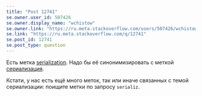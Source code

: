 ```yaml
---
title: "Post 12741"
se.owner.user_id: 507426
se.owner.display_name: "wchistow"
se.owner.link: "https://ru.meta.stackoverflow.com/users/507426/wchistow"
se.link: "https://ru.meta.stackoverflow.com/q/12741"
se.post_id: 12741
se.post_type: question
---
```

<p>Есть метка <a href="https://ru.stackoverflow.com/questions/tagged/serialization" class="post-tag" title="показать вопросы с меткой [serialization]" aria-label="показать вопросы с меткой [serialization]" rel="tag" aria-labelledby="tag-serialization-tooltip-container">serialization</a>. Надо бы её синонимизировать с меткой <a href="https://ru.stackoverflow.com/questions/tagged/%d1%81%d0%b5%d1%80%d0%b8%d0%b0%d0%bb%d0%b8%d0%b7%d0%b0%d1%86%d0%b8%d1%8f" class="post-tag" title="показать вопросы с меткой [сериализация]" aria-label="показать вопросы с меткой [сериализация]" rel="tag" aria-labelledby="tag-сериализация-tooltip-container">сериализация</a>.</p>
<p>Кстати, у нас есть ещё много меток, так или иначе связанных с темой сериализации: поищите метки по запросу <code>serializ</code>.</p>
